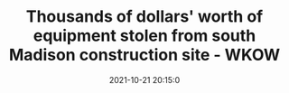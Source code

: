 ---
"title": "Thousands of dollars' worth of equipment stolen from south Madison construction site - WKOW"
"date": "2021-10-21 20:15:0"
"feed_name": "GOOGLENEWSCONSTRUCTION"
"feed_website": "https://news.google.com/search?q=construction%2Bincident&hl=en-US&gl=US&ceid=US:en"
"feed_rss": "https://news.google.com/rss/search?q=construction%2Bincident&hl=en-US&gl=US&ceid=US:en"
"link": "https://www.wkow.com/news/top-stories/thousands-of-dollars-worth-of-equipment-stolen-from-south-madison-construction-site/article_a0e3ae1a-32ab-11ec-a3bf-abf8c0b3e404.html"
"source": "{'href': 'https://www.wkow.com', 'title': 'WKOW'}"
"file": "_posts/2021-1-1-57edf8f5b4edadcf0ebc8b5e0b4ad89b562fedef.md"
"accident": "1"
"drilling": "0"
"represented_by": "0"
"dead": "0"
"injured": "0"
"arrested": "0"
"place": "unknown place"
"where": "unknown site"
"causes": "unknown"
"place_uri": "unknown place"
---